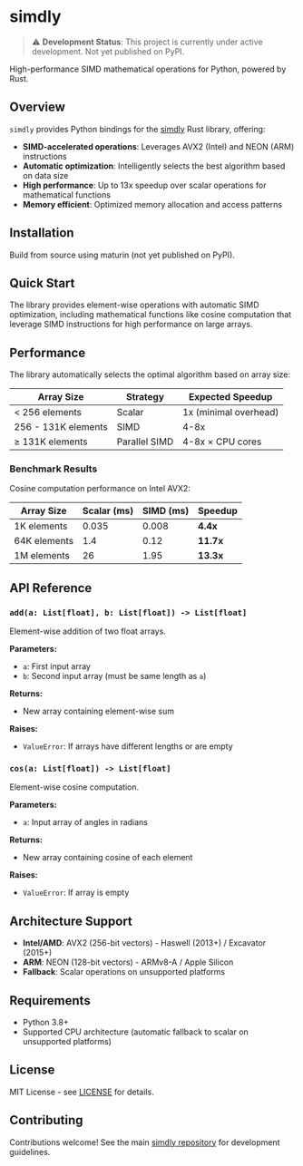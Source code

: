 # simdly

> ⚠️ **Development Status**: This project is currently under active development. Not yet published on PyPI.

High-performance SIMD mathematical operations for Python, powered by Rust.

## Overview

`simdly` provides Python bindings for the [simdly](https://github.com/mtantaoui/simdly) Rust library, offering:

- **SIMD-accelerated operations**: Leverages AVX2 (Intel) and NEON (ARM) instructions
- **Automatic optimization**: Intelligently selects the best algorithm based on data size
- **High performance**: Up to 13x speedup over scalar operations for mathematical functions
- **Memory efficient**: Optimized memory allocation and access patterns

## Installation

Build from source using maturin (not yet published on PyPI).

## Quick Start

The library provides element-wise operations with automatic SIMD optimization, including mathematical functions like cosine computation that leverage SIMD instructions for high performance on large arrays.

## Performance

The library automatically selects the optimal algorithm based on array size:

| Array Size | Strategy | Expected Speedup |
|------------|----------|------------------|
| < 256 elements | Scalar | 1x (minimal overhead) |
| 256 - 131K elements | SIMD | 4-8x |
| ≥ 131K elements | Parallel SIMD | 4-8x × CPU cores |

### Benchmark Results

Cosine computation performance on Intel AVX2:

| Array Size | Scalar (ms) | SIMD (ms) | **Speedup** |
|------------|-------------|-----------|-------------|
| 1K elements | 0.035 | 0.008 | **4.4x** |
| 64K elements | 1.4 | 0.12 | **11.7x** |
| 1M elements | 26 | 1.95 | **13.3x** |

## API Reference

### `add(a: List[float], b: List[float]) -> List[float]`

Element-wise addition of two float arrays.

**Parameters:**
- `a`: First input array
- `b`: Second input array (must be same length as `a`)

**Returns:**
- New array containing element-wise sum

**Raises:**
- `ValueError`: If arrays have different lengths or are empty

### `cos(a: List[float]) -> List[float]`

Element-wise cosine computation.

**Parameters:**
- `a`: Input array of angles in radians

**Returns:**
- New array containing cosine of each element

**Raises:**
- `ValueError`: If array is empty

## Architecture Support

- **Intel/AMD**: AVX2 (256-bit vectors) - Haswell (2013+) / Excavator (2015+)
- **ARM**: NEON (128-bit vectors) - ARMv8-A / Apple Silicon
- **Fallback**: Scalar operations on unsupported platforms

## Requirements

- Python 3.8+
- Supported CPU architecture (automatic fallback to scalar on unsupported platforms)

## License

MIT License - see [LICENSE](../LICENSE) for details.

## Contributing

Contributions welcome! See the main [simdly repository](https://github.com/mtantaoui/simdly) for development guidelines.